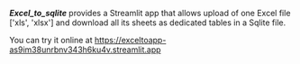 ***Excel_to_sqlite*** provides a Streamlit app that allows upload of one Excel file ['xls', 'xlsx'] and download all its sheets as dedicated tables in a Sqlite file.

You can try it online at https://exceltoapp-as9im38unrbnv343h6ku4v.streamlit.app
